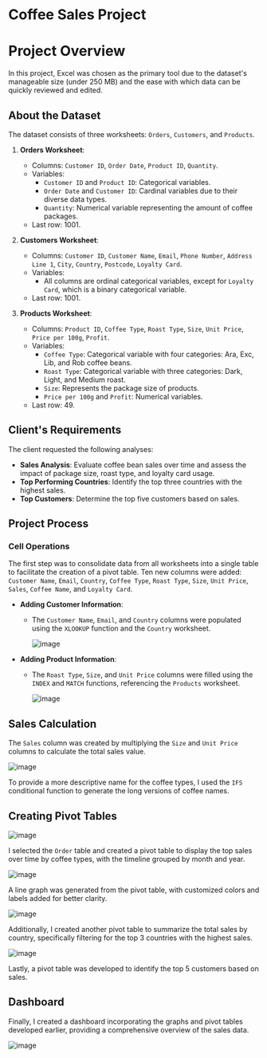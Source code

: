 # Coffee Sales Project

# Project Overview

In this project, Excel was chosen as the primary tool due to the dataset's manageable size (under 250 MB) and the ease with which data can be quickly reviewed and edited.

## About the Dataset

The dataset consists of three worksheets: `Orders`, `Customers`, and `Products`.

1. **Orders Worksheet**:
   - Columns: `Customer ID`, `Order Date`, `Product ID`, `Quantity`.
   - Variables:
     - `Customer ID` and `Product ID`: Categorical variables.
     - `Order Date` and `Customer ID`: Cardinal variables due to their diverse data types.
     - `Quantity`: Numerical variable representing the amount of coffee packages.
   - Last row: 1001.

2. **Customers Worksheet**:
   - Columns: `Customer ID`, `Customer Name`, `Email`, `Phone Number`, `Address Line 1`, `City`, `Country`, `Postcode`, `Loyalty Card`.
   - Variables:
     - All columns are ordinal categorical variables, except for `Loyalty Card`, which is a binary categorical variable.
   - Last row: 1001.

3. **Products Worksheet**:
   - Columns: `Product ID`, `Coffee Type`, `Roast Type`, `Size`, `Unit Price`, `Price per 100g`, `Profit`.
   - Variables:
     - `Coffee Type`: Categorical variable with four categories: Ara, Exc, Lib, and Rob coffee beans.
     - `Roast Type`: Categorical variable with three categories: Dark, Light, and Medium roast.
     - `Size`: Represents the package size of products.
     - `Price per 100g` and `Profit`: Numerical variables.
   - Last row: 49.

## Client's Requirements

The client requested the following analyses:

- **Sales Analysis**: Evaluate coffee bean sales over time and assess the impact of package size, roast type, and loyalty card usage.
- **Top Performing Countries**: Identify the top three countries with the highest sales.
- **Top Customers**: Determine the top five customers based on sales.

## Project Process

### Cell Operations

The first step was to consolidate data from all worksheets into a single table to facilitate the creation of a pivot table. Ten new columns were added: `Customer Name`, `Email`, `Country`, `Coffee Type`, `Roast Type`, `Size`, `Unit Price`, `Sales`, `Coffee Name`, and `Loyalty Card`.

- **Adding Customer Information**:
  - The `Customer Name`, `Email`, and `Country` columns were populated using the `XLOOKUP` function and the `Country` worksheet.

    ![image](https://github.com/user-attachments/assets/b90e06f7-d008-4195-8292-ba805b18c287)

- **Adding Product Information**:
  - The `Roast Type`, `Size`, and `Unit Price` columns were filled using the `INDEX` and `MATCH` functions, referencing the `Products` worksheet.

    ![image](https://github.com/user-attachments/assets/ce580bc3-2ff0-4a09-b4ea-51ec5dee9012)

## Sales Calculation

The `Sales` column was created by multiplying the `Size` and `Unit Price` columns to calculate the total sales value.

![image](https://github.com/user-attachments/assets/ed75f034-ba68-402f-8a45-58c8df4bf40b)

To provide a more descriptive name for the coffee types, I used the `IFS` conditional function to generate the long versions of coffee names.

## Creating Pivot Tables

![image](https://github.com/user-attachments/assets/350c9c01-0a2b-4b07-b803-383fb0b73277)

I selected the `Order` table and created a pivot table to display the top sales over time by coffee types, with the timeline grouped by month and year.

![image](https://github.com/user-attachments/assets/1259250c-2852-445b-96a2-b5414e02d378)

A line graph was generated from the pivot table, with customized colors and labels added for better clarity.

![image](https://github.com/user-attachments/assets/6cb2aaca-94e4-48c2-8745-5a7e641e8699)

Additionally, I created another pivot table to summarize the total sales by country, specifically filtering for the top 3 countries with the highest sales.

![image](https://github.com/user-attachments/assets/14f1d18a-4eb5-4c13-a6e2-5ffab85d5515)

Lastly, a pivot table was developed to identify the top 5 customers based on sales.

## Dashboard

Finally, I created a dashboard incorporating the graphs and pivot tables developed earlier, providing a comprehensive overview of the sales data.

![image](https://github.com/user-attachments/assets/af20f955-53f6-4f2b-ad31-5e1ff4adfa22)



